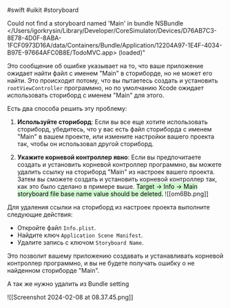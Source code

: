 #swift #uikit #storyboard 

Could not find a storyboard named 'Main' in bundle NSBundle </Users/igorkrysin/Library/Developer/CoreSimulator/Devices/D76AB7C3-8E78-4D0F-8ABA-1FCF0973D16A/data/Containers/Bundle/Application/12204A97-1E4F-4034-B97E-97664AFC0B8E/TodoMVC.app> (loaded)"


Это сообщение об ошибке указывает на то, что ваше приложение ожидает найти файл с именем "Main" в сториборде, но не может его найти. Это происходит потому, что вы пытаетесь создать и установить `rootViewController` программно, но по умолчанию Xcode ожидает использовать сториборд с именем "Main" для этого.

Есть два способа решить эту проблему:

1. **Используйте сториборд**: Если вы все еще хотите использовать сториборд, убедитесь, что у вас есть файл сториборда с именем "Main" в вашем проекте, или измените настройки вашего проекта так, чтобы он использовал другой сториборд.
    
2. **Укажите корневой контроллер явно**: Если вы предпочитаете создать и установить корневой контроллер программно, вы можете удалить ссылку на сториборд "Main" из настроек вашего проекта. Затем вы сможете создать и установить корневой контроллер так, как это было сделано в примере выше.
<mark style="background: #BBFABBA6;">Target -> Info -> Main storyboard file base name value should be deleted.</mark>
    ![[om6Bb.png]]

Для удаления ссылки на сториборд из настроек проекта выполните следующие действия:

- Откройте файл `Info.plist`.
- Найдите ключ `Application Scene Manifest`.
- Удалите запись с ключом `Storyboard Name`.

Это позволит вашему приложению создавать и устанавливать корневой контроллер программно, и вы не будете получать ошибку о не найденном сториборде "Main".

А так же нужно удалить из Bundle setting

![[Screenshot 2024-02-08 at 08.37.45.png]]